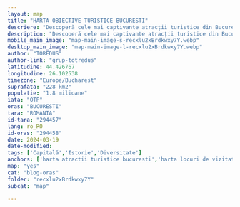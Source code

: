 ```yaml
---
layout: map
title: "HARTA OBIECTIVE TURISTICE BUCURESTI"
descriere: "Descoperă cele mai captivante atracții turistice din București cu harta interactivă a orașului! Explorează poveștile, istoria și frumusețea ascunsă a capitalei României"  
description: "Descoperă cele mai captivante atracții turistice din București cu harta interactivă a orașului! Explorează poveștile, istoria și frumusețea ascunsă a capitalei României" 
mobile_main_image: "map-main-image-s-recxlu2xBrdkwxy7Y.webp"
desktop_main_image: "map-main-image-l-recxlu2xBrdkwxy7Y.webp"
author: "TOREDUS"
author-link: "grup-totredus"
latitudine: 44.426767
longitudine: 26.102538
timezone: "Europe/Bucharest"
suprafata: "228 km2"
populatie: "1.8 milioane"
iata: "OTP"
oras: "BUCURESTI"
tara: "ROMANIA"
id-tara: "294457"
lang: ro_RO
id-oras: "294458"
date: 2024-03-19
date-modified: 
tags: ['Capitală','Istorie','Diversitate']
anchors: ['harta atractii turistice bucuresti','harta locuri de vizitat in bucuresti','harta obiective turistice bucuresti']
map: "yes"
cat: "blog-oras"
folder: "recxlu2xBrdkwxy7Y"
subcat: "map"

---
```


